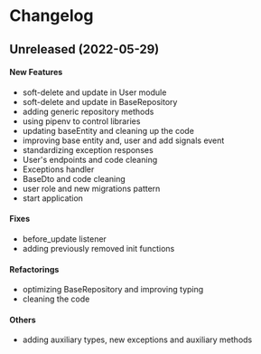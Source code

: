 # Changelog

## Unreleased (2022-05-29)

#### New Features

* soft-delete and update in User module
* soft-delete and update in BaseRepository
* adding generic repository methods
* using pipenv to control libraries
* updating baseEntity and cleaning up the code
* improving base entity and, user and add signals event
* standardizing exception responses
* User's endpoints and code cleaning
* Exceptions handler
* BaseDto and code cleaning
* user role and new migrations pattern
* start application
#### Fixes

* before_update listener
* adding previously removed init functions
#### Refactorings

* optimizing BaseRepository and improving typing
* cleaning the code
#### Others

* adding auxiliary types, new exceptions and auxiliary methods
